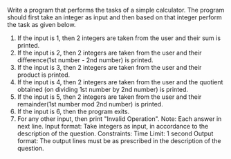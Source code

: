 Write a program that performs the tasks of a simple calculator. The program should first take an integer as input and then based on that integer perform the task as given below.
1. If the input is 1, then 2 integers are taken from the user and their sum is printed.
2. If the input is 2, then 2 integers are taken from the user and their difference(1st number - 2nd number) is printed.
3. If the input is 3, then 2 integers are taken from the user and their product is printed.
4. If the input is 4, then 2 integers are taken from the user and the quotient obtained (on dividing 1st number by 2nd number) is printed.
5. If the input is 5, then 2 integers are taken from the user and their remainder(1st number mod 2nd number) is printed.
6. If the input is 6, then the program exits.
7. For any other input, then print "Invalid Operation".
Note: Each answer in next line.
Input format:
Take integers as input, in accordance to the description of the question. 
Constraints:
Time Limit: 1 second
Output format:
The output lines must be as prescribed in the description of the question.
